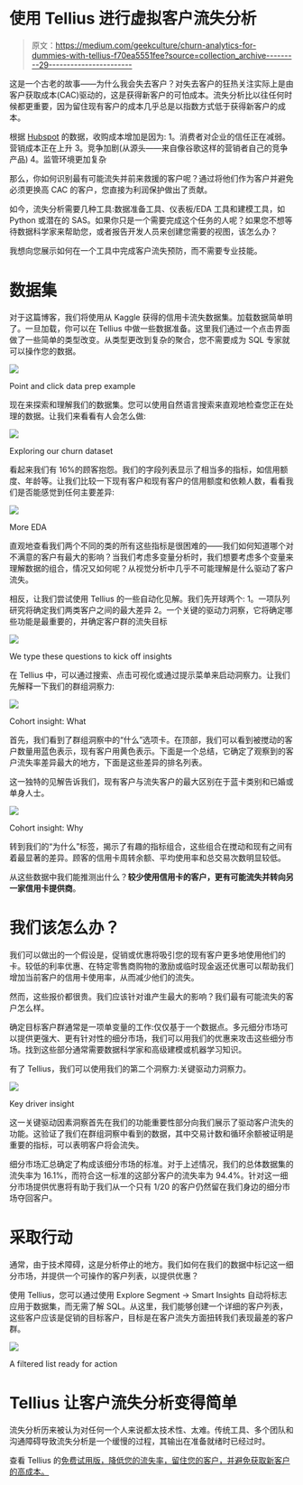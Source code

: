 # 使用 Tellius 进行虚拟客户流失分析

> 原文：<https://medium.com/geekculture/churn-analytics-for-dummies-with-tellius-f70ea5551fee?source=collection_archive---------29----------------------->

这是一个古老的故事——为什么我会失去客户？对失去客户的狂热关注实际上是由客户获取成本(CAC)驱动的，这是获得新客户的可怕成本。流失分析比以往任何时候都更重要，因为留住现有客户的成本几乎总是以指数方式低于获得新客户的成本。

根据 [Hubspot](https://blog.hubspot.com/service/customer-acquisition-study) 的数据，收购成本增加是因为:
1。消费者对企业的信任正在减弱。营销成本正在上升
3。竞争加剧(从源头——来自像谷歌这样的营销者自己的竞争产品)
4。监管环境更加复杂

那么，你如何识别最有可能流失并前来救援的客户呢？通过将他们作为客户并避免必须更换高 CAC 的客户，您直接为利润保护做出了贡献。

如今，流失分析需要几种工具:数据准备工具、仪表板/EDA 工具和建模工具，如 Python 或潜在的 SAS。如果你只是一个需要完成这个任务的人呢？如果您不想等待数据科学家来帮助您，或者报告开发人员来创建您需要的视图，该怎么办？

我想向您展示如何在一个工具中完成客户流失预防，而不需要专业技能。

# 数据集

对于这篇博客，我们将使用从 Kaggle 获得的信用卡流失数据集。加载数据简单明了。一旦加载，你可以在 Tellius 中做一些数据准备。这里我们通过一个点击界面做了一些简单的类型改变。从类型更改到复杂的聚合，您不需要成为 SQL 专家就可以操作您的数据。

![](img/53b365b9ec6897818e1190bd73bb97a5.png)

Point and click data prep example

现在来探索和理解我们的数据集。您可以使用自然语言搜索来直观地检查您正在处理的数据。让我们来看看有人会怎么做:

![](img/928a02bab0ceacb9be4b94aeff46a11c.png)

Exploring our churn dataset

看起来我们有 16%的顾客抱怨。我们的字段列表显示了相当多的指标，如信用额度、年龄等。让我们比较一下现有客户和现有客户的信用额度和依赖人数，看看我们是否能感觉到任何主要差异:

![](img/2b94c70907cbce6152bd0ada2725eb25.png)

More EDA

直观地查看我们两个不同的类的所有这些指标是很困难的——我们如何知道哪个对不满意的客户有最大的影响？当我们考虑多变量分析时，我们想要考虑多个变量来理解数据的组合，情况又如何呢？从视觉分析中几乎不可能理解是什么驱动了客户流失。

相反，让我们尝试使用 Tellius 的一些自动化见解。我们先开球两个:
1。一项队列研究将确定我们两类客户之间的最大差异
2。一个关键的驱动力洞察，它将确定哪些功能是最重要的，并确定客户群的流失目标

![](img/b5e32df1b3190f04eb726abf22d396df.png)

We type these questions to kick off insights

在 Tellius 中，可以通过搜索、点击可视化或通过提示菜单来启动洞察力。让我们先解释一下我们的群组洞察力:

![](img/5772e56a93c6fa09f703f83e7cc6aa64.png)

Cohort insight: What

首先，我们看到了群组洞察中的“什么”选项卡。在顶部，我们可以看到被搅动的客户数量用蓝色表示，现有客户用黄色表示。下面是一个总结，它确定了观察到的客户流失率差异最大的地方，下面是这些差异的排名列表。

这一独特的见解告诉我们，现有客户与流失客户的最大区别在于蓝卡类别和已婚或单身人士。

![](img/faf6968e95f7cad5caf3cc95cb061ff0.png)

Cohort insight: Why

转到我们的“为什么”标签，揭示了有趣的指标组合，这些组合在搅动和现有之间有着最显著的差异。顾客的信用卡周转余额、平均使用率和总交易次数明显较低。

从这些数据中我们能推测出什么？**较少使用信用卡的客户，更有可能流失并转向另一家信用卡提供商**。

# 我们该怎么办？

我们可以做出的一个假设是，促销或优惠将吸引您的现有客户更多地使用他们的卡。较低的利率优惠、在特定零售商购物的激励或临时现金返还优惠可以帮助我们增加当前客户的信用卡使用率，从而减少他们的流失。

然而，这些报价都很贵。我们应该针对谁产生最大的影响？我们最有可能流失的客户怎么样。

确定目标客户群通常是一项单变量的工作:仅仅基于一个数据点。多元细分市场可以提供更强大、更有针对性的细分市场，我们可以用我们的优惠来攻击这些细分市场。找到这些部分通常需要数据科学家和高级建模或机器学习知识。

有了 Tellius，我们可以使用我们的第二个洞察力:关键驱动力洞察力。

![](img/a639a6840437e6133dabefb0fb2a3c18.png)

Key driver insight

这一关键驱动因素洞察首先在我们的功能重要性部分向我们展示了驱动客户流失的功能。这验证了我们在群组洞察中看到的数据，其中交易计数和循环余额被证明是重要的指标，可以表明客户将会流失。

细分市场汇总确定了构成该细分市场的标准。对于上述情况，我们的总体数据集的流失率为 16.1%，而符合这一标准的这部分客户的流失率为 94.4%。针对这一细分市场提供优惠将有助于我们从一个只有 1/20 的客户仍然留在我们身边的细分市场夺回客户。

# 采取行动

通常，由于技术障碍，这是分析停止的地方。我们如何在我们的数据中标记这一细分市场，并提供一个可操作的客户列表，以提供优惠？

使用 Tellius，您可以通过使用 Explore Segment → Smart Insights 自动将标志应用于数据集，而无需了解 SQL。从这里，我们能够创建一个详细的客户列表，这些客户应该是促销的目标客户，目标是在客户流失方面扭转我们表现最差的客户群。

![](img/58a734c81e2d0f0c0db3817c96c49dcb.png)

A filtered list ready for action

# Tellius 让客户流失分析变得简单

流失分析历来被认为对任何一个人来说都太技术性、太难。传统工具、多个团队和沟通障碍导致流失分析是一个缓慢的过程，其输出在准备就绪时已经过时。

查看 Tellius 的[免费试用版，降低您的流失率，留住您的客户，并避免获取新客户的高成本。](http://tellius.com/free-trial)